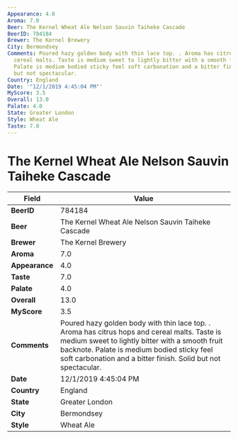 ```yaml
---
Appearance: 4.0
Aroma: 7.0
Beer: The Kernel Wheat Ale Nelson Sauvin Taiheke Cascade
BeerID: 784184
Brewer: The Kernel Brewery
City: Bermondsey
Comments: Poured hazy golden body with thin lace top. . Aroma has citrus hops and
  cereal malts. Taste is medium sweet to lightly bitter with a smooth fruit backnote.
  Palate is medium bodied sticky feel soft carbonation and a bitter finish. Solid
  but not spectacular.
Country: England
Date: '"12/1/2019 4:45:04 PM"'
MyScore: 3.5
Overall: 13.0
Palate: 4.0
State: Greater London
Style: Wheat Ale
Taste: 7.0
---
```


# The Kernel Wheat Ale Nelson Sauvin Taiheke Cascade

| Field         | Value |
|---------------|-------|
| **BeerID** | 784184 |
| **Beer** | The Kernel Wheat Ale Nelson Sauvin Taiheke Cascade |
| **Brewer** | The Kernel Brewery |
| **Aroma** | 7.0 |
| **Appearance** | 4.0 |
| **Taste** | 7.0 |
| **Palate** | 4.0 |
| **Overall** | 13.0 |
| **MyScore** | 3.5 |
| **Comments** | Poured hazy golden body with thin lace top. . Aroma has citrus hops and cereal malts. Taste is medium sweet to lightly bitter with a smooth fruit backnote. Palate is medium bodied sticky feel soft carbonation and a bitter finish. Solid but not spectacular. |
| **Date** | 12/1/2019 4:45:04 PM |
| **Country** | England |
| **State** | Greater London |
| **City** | Bermondsey |
| **Style** | Wheat Ale |
